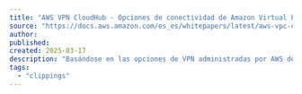 ```yaml
---
title: "AWS VPN CloudHub - Opciones de conectividad de Amazon Virtual Private Cloud"
source: "https://docs.aws.amazon.com/es_es/whitepapers/latest/aws-vpc-connectivity-options/aws-vpn-cloudhub.html"
author:
published:
created: 2025-03-17
description: "Basándose en las opciones de VPN administradas por AWS descritas anteriormente, puede comunicarse de forma segura de un sitio a otro mediante el AWS VPN CloudHub. AWS VPN CloudHub Funciona con un hub-and-spoke modelo sencillo que se puede utilizar con o sin una VPC. Utilice este enfoque si tiene varias sucursales y conexiones a Internet existentes y desea implementar un hub-and-spoke modelo práctico y potencialmente económico para la conectividad principal o de respaldo entre estas oficinas remotas."
tags:
  - "clippings"
---
```

